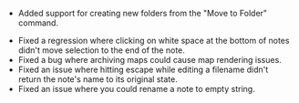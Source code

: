 + Added support for creating new folders from the "Move to Folder" command.
- Fixed a regression where clicking on white space at the bottom of notes didn't move selection to the end of the note.
- Fixed a bug where archiving maps could cause map rendering issues.
- Fixed an issue where hitting escape while editing a filename didn't return the note's name to its original state.
- Fixed an issue where you could rename a note to empty string.